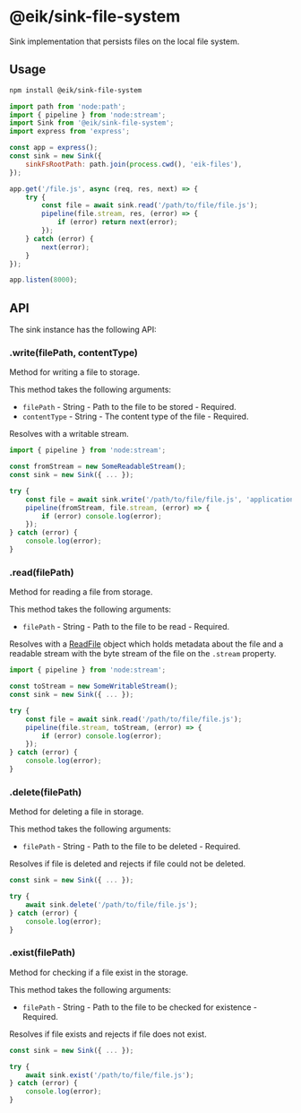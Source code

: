 # @eik/sink-file-system

Sink implementation that persists files on the local file system.

## Usage

```sh
npm install @eik/sink-file-system
```

```js
import path from 'node:path';
import { pipeline } from 'node:stream';
import Sink from '@eik/sink-file-system';
import express from 'express';

const app = express();
const sink = new Sink({
    sinkFsRootPath: path.join(process.cwd(), 'eik-files'),
});

app.get('/file.js', async (req, res, next) => {
    try {
        const file = await sink.read('/path/to/file/file.js');
        pipeline(file.stream, res, (error) => {
            if (error) return next(error);
        });
    } catch (error) {
        next(error);
    }
});

app.listen(8000);
```

## API

The sink instance has the following API:

### .write(filePath, contentType)

Method for writing a file to storage.

This method takes the following arguments:

-   `filePath` - String - Path to the file to be stored - Required.
-   `contentType` - String - The content type of the file - Required.

Resolves with a writable stream.

```js
import { pipeline } from 'node:stream';

const fromStream = new SomeReadableStream();
const sink = new Sink({ ... });

try {
    const file = await sink.write('/path/to/file/file.js', 'application/javascript');
    pipeline(fromStream, file.stream, (error) => {
        if (error) console.log(error);
    });
} catch (error) {
    console.log(error);
}
```

### .read(filePath)

Method for reading a file from storage.

This method takes the following arguments:

-   `filePath` - String - Path to the file to be read - Required.

Resolves with a [ReadFile][read-file] object which holds metadata about
the file and a readable stream with the byte stream of the file on the
`.stream` property.

```js
import { pipeline } from 'node:stream';

const toStream = new SomeWritableStream();
const sink = new Sink({ ... });

try {
    const file = await sink.read('/path/to/file/file.js');
    pipeline(file.stream, toStream, (error) => {
        if (error) console.log(error);
    });
} catch (error) {
    console.log(error);
}
```

### .delete(filePath)

Method for deleting a file in storage.

This method takes the following arguments:

-   `filePath` - String - Path to the file to be deleted - Required.

Resolves if file is deleted and rejects if file could not be deleted.

```js
const sink = new Sink({ ... });

try {
    await sink.delete('/path/to/file/file.js');
} catch (error) {
    console.log(error);
}
```

### .exist(filePath)

Method for checking if a file exist in the storage.

This method takes the following arguments:

-   `filePath` - String - Path to the file to be checked for existence - Required.

Resolves if file exists and rejects if file does not exist.

```js
const sink = new Sink({ ... });

try {
    await sink.exist('/path/to/file/file.js');
} catch (error) {
    console.log(error);
}
```

[eik]: https://github.com/eik-lib
[read-file]: https://github.com/eik-lib/common/blob/master/lib/classes/read-file.js
